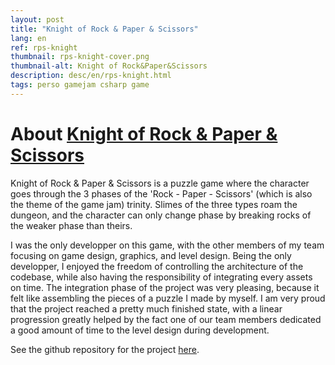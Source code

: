 ```yaml
---
layout: post
title: "Knight of Rock & Paper & Scissors"
lang: en
ref: rps-knight
thumbnail: rps-knight-cover.png
thumbnail-alt: Knight of Rock&Paper&Scissors
description: desc/en/rps-knight.html
tags: perso gamejam csharp game
---
```


# About [Knight of Rock & Paper & Scissors](https://hikit.itch.io/knightofrps)

Knight of Rock & Paper & Scissors is a puzzle game where the character goes through the 3 phases of the 'Rock - Paper - Scissors' (which is also the theme of the game jam) trinity. Slimes of the three types roam the dungeon, and the character can only change phase by breaking rocks of the weaker phase than theirs.

I was the only developper on this game, with the other members of my team focusing on game design, graphics, and level design. Being the only developper, I enjoyed the freedom of controlling the architecture of the codebase, while also having the responsibility of integrating every assets on time. The integration phase of the project was very pleasing, because it felt like assembling the pieces of a puzzle I made by myself.
I am very proud that the project reached a pretty much finished state, with a linear progression greatly helped by the fact one of our team members dedicated a good amount of time to the level design during development.

See the github repository for the project [here](https://github.com/debiantarte/weekly-jam-154).
